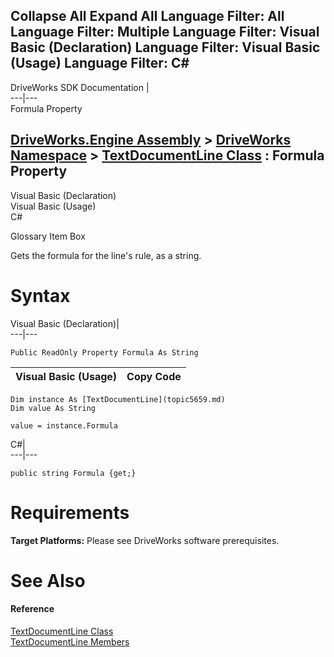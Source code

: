Collapse All Expand All Language Filter: All  Language Filter: Multiple  Language Filter: Visual Basic (Declaration) Language Filter: Visual Basic (Usage) Language Filter: C#  
---  
DriveWorks SDK Documentation  |   
---|---  
Formula Property   
  
[DriveWorks.Engine Assembly](topic2156.md) > [DriveWorks Namespace](topic2159.md) > [TextDocumentLine Class](topic5659.md) : Formula Property  
---  
  
Visual Basic (Declaration)    
Visual Basic (Usage)    
C# 

Glossary Item Box

Gets the formula for the line's rule, as a string. 

# Syntax

Visual Basic (Declaration)|   
---|---  
      
    
    Public ReadOnly Property Formula As String  
  
Visual Basic (Usage)| Copy Code  
---|---  
      
    
    Dim instance As [TextDocumentLine](topic5659.md)
    Dim value As String
     
    value = instance.Formula  
  
C#|   
---|---  
      
    
    public string Formula {get;}  
  
# Requirements

**Target Platforms:** Please see DriveWorks software prerequisites.

# See Also

#### Reference

[TextDocumentLine Class](topic5659.md)   
[TextDocumentLine Members](topic5660.md)


